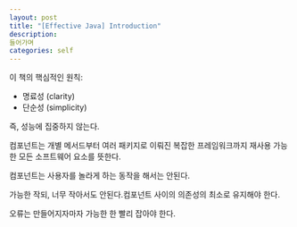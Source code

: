 ```yaml
---
layout: post
title: "[Effective Java] Introduction"
description:
들어가며
categories: self
---
```


이 책의 핵심적인 원칙:

- 명료성 (clarity)
- 단순성 (simplicity)

즉, 성능에 집중하지 않는다.

컴포넌트는 개별 메서드부터 여러 패키지로 이뤄진 복잡한 프레임워크까지 재사용 가능한 모든 소프트웨어 요소를 뜻한다.

컴포넌트는 사용자를 놀라게 하는 동작을 해서는 안된다.

가능한 작되, 너무 작아서도 안된다.컴포넌트 사이의 의존성의 최소로 유지해야 한다.

오류는 만들어지자마자 가능한 한 빨리 잡아야 한다.
